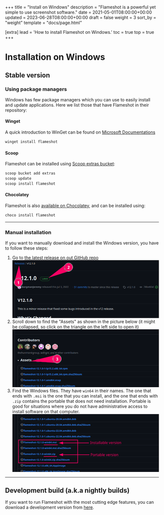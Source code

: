 +++
title = "Install on Windows"
description = "Flameshot is a powerful yet simple to use screenshot software."
date = 2021-05-01T08:00:00+00:00
updated = 2023-06-28T08:00:00+00:00
draft = false
weight = 3
sort_by = "weight"
template = "docs/page.html"

[extra]
lead = 'How to install Flameshot on Windows.'
toc = true
top = true
+++


# Installation on Windows

## Stable version

### Using package managers

Windows has few package managers which you can use to easily install and update applications.
Here we list those that have Flameshot in their repository:

#### Winget

A quick introduction to WinGet can be found on [Microsoft Documentations](https://docs.microsoft.com/en-us/windows/package-manager/winget/)

```powershell
winget install flameshot
```

#### Scoop

Flameshot can be installed using [Scoop extras bucket](https://scoop.sh/#/apps?q=flameshot&s=0&d=1&o=true):

```powershell
scoop bucket add extras
scoop update
scoop install flameshot
```

#### Chocolatey

Flameshot is also [available on Chocolatey](https://community.chocolatey.org/packages/flameshot), and can be installed using:

```powershell
choco install flameshot
```

-------

### Manual installation

If you want to manually download and install the Windows version, you have to follow these steps:
1. Go to [the latest release on out GitHub repo](https://github.com/flameshot-org/flameshot/releases/latest)
   ![](/media/content/docs/installation/installation-windows/2023-06-28_13-45_go_to_latest_release.png)
2. Scroll down to find the "Assets" as shown in the picture below (it might be collapsed, so click on the triangle on the left side to open it)
   ![](/media/content/docs/installation/installation-windows/2023-06-28_13-46_go_to_assets.png)
3. Find the Windows files. They have `win64` in their names. The one that ends with `.msi` is the one that you can install, and the one that ends with `.zip` contains the portable that does not need installation. Portable is good for situations where you do not have administrative access to install software on that computer.
   ![](/media/content/docs/installation/installation-windows/2023-06-28_13-47_find_windows_files.png)

-------

## Development build (a.k.a nightly builds)

If you want to run Flameshot with the most cutting edge features, you can download a development version from [here](../development-build).

